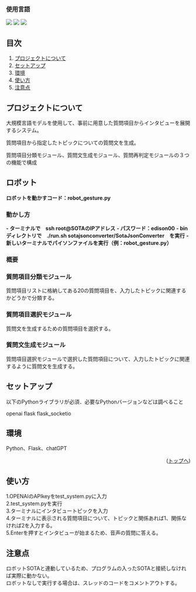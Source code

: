 ### 使用言語
<img src="https://img.shields.io/badge/-Flask-00000.svg?logo=flask&style=plastic">
<img src="https://img.shields.io/badge/-Python-3776AB.svg?logo=python&style=plastic">
<img src="https://img.shields.io/badge/-Javascript-F7DF1E.svg?logo=javascript&style=plastic">

## 目次

1. [プロジェクトについて](#プロジェクトについて)
2. [セットアップ](#セットアップ)
3. [環境](#環境)
4. [使い方](#使い方)
5. [注意点](#注意点)

## プロジェクトについて

大規模言語モデルを使用して、事前に用意した質問項目からインタビューを展開するシステム。</p>
質問項目から指定したトピックについての質問文を生成。</p>
質問項目分類モジュール、質問文生成モジュール、質問再判定モジュールの３つの機能で構成</p>

## ロボット

**ロボットを動かすコード：robot_gesture.py**

### 動かし方

**- ターミナルで　ssh root@SOTAのIPアドレス**
    **- パスワード：edison00**
**- binディレクトリで　./run.sh sotajsonconverter/SotaJsonConverter　を実行**
**- 新しいターミナルでパイソンファイルを実行（例：robot_gesture.py）**

### 概要

### 質問項目分類モジュール

質問項目リストに格納してある20の質問項目を、入力したトピックに関連するかどうかで分類する。

### 質問項目選択モジュール

質問文を生成するための質問項目を選択する。

### 質問文生成モジュール

質問項目選択モジュールで選択した質問項目について、入力したトピックに関連するように質問文を生成する。

## セットアップ
以下のPythonライブラリが必須．必要なPythonバージョンなどは調べること

openai
flask
flask_socketio

## 環境

<!-- 言語、フレームワーク、ミドルウェア、インフラの一覧とバージョンを記載 -->

Python、Flask、chatGPT

<p align="right">(<a href="#top">トップへ</a>)</p>

## 使い方

1.OPENAIのAPIkeyをtest_system.pyに入力 </br>
2.test_system.pyを実行 </br>
3.ターミナルにインタビュートピックを入力</br>
4.ターミナルに表示される質問項目について、トピックと関係あれば1、関係なければ2を入力する。</br>
5.Enterを押すとインタビューが始まるため、音声の質問に答える。</br>

## 注意点

ロボットSOTAと連動しているため、プログラムの入ったSOTAと接続しなければ実際に動かない。</br>
ロボットなしで実行する場合は、スレッドのコードをコメントアウトする。
